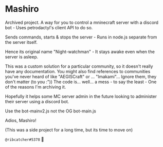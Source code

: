 # Mashiro

Archived project.
A way for you to control a mninecraft server with a discord bot - Uses petrodactyl's client API to do so.

Sends commands, starts & stops the server - Runs in node.js separate from the server itself. 

Hence its original name "Night-watchman" - It stays awake even when the server is asleep.

This was a custom solution for a particular community, so it doesn't really have any documentation. You might also find references to communities you've never heard of like "AEGISCraft" or ... "Imakami"... Ignore them, they don't matter (to you :"))
The code is... well... a mess - to say the least - One of the reasons I'm archiving it.

Hopefully it helps some MC server admin in the future looking to administer their server using a discord bot.

Use the bot-mainv2.js not the OG bot-main.js 

Adios, Mashiro!

(This was a side project for a long time, but its time to move on)

```@ribcatcher#5378```
🙂
